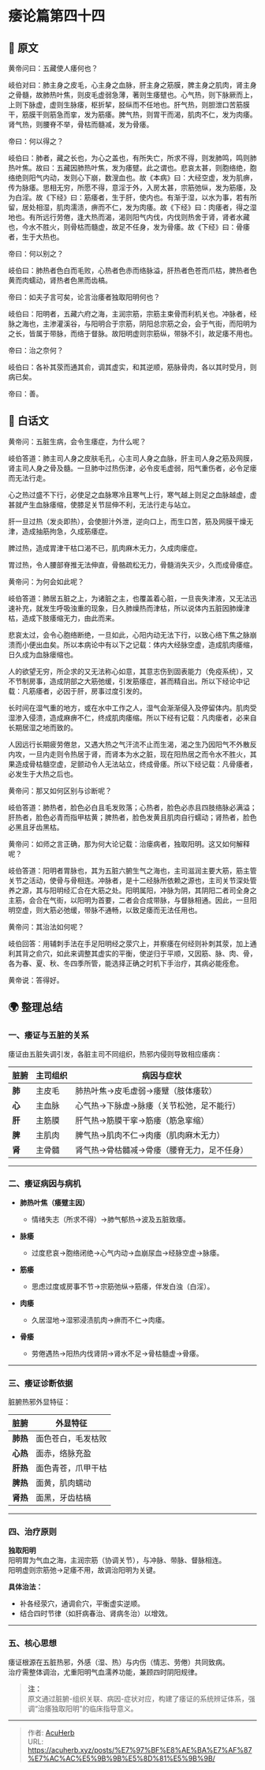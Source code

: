 # 痿论篇第四十四


## 📜 原文

黄帝问曰：五藏使人痿何也？

岐伯对曰：肺主身之皮毛，心主身之血脉，肝主身之筋膜，脾主身之肌肉，肾主身之骨髓，故肺热叶焦，则皮毛虚弱急薄，著则生痿躄也。心气热，则下脉厥而上，上则下脉虚，虚则生脉痿，枢折挈，胫纵而不任地也。肝气热，则胆泄口苦筋膜干，筋膜干则筋急而挛，发为筋痿。脾气热，则胃干而渴，肌肉不仁，发为肉痿。肾气热，则腰脊不举，骨枯而髓减，发为骨痿。

帝曰：何以得之？

岐伯曰：肺者，藏之长也，为心之盖也，有所失亡，所求不得，则发肺鸣，鸣则肺热叶焦。故曰：五藏因肺热叶焦，发为痿躄。此之谓也。悲哀太甚，则胞络绝，胞络绝则阳气内动，发则心下崩，数溲血也。故《本病》曰：大经空虚，发为肌痹，传为脉痿。思相无穷，所愿不得，意淫于外，入房太甚，宗筋弛纵，发为筋痿，及为白淫。故《下经》曰：筋痿者，生于肝，使内也。有渐于湿，以水为事，若有所留，居处相湿，肌肉濡渍，痹而不仁，发为肉痿。故《下经》曰：肉痿者，得之湿地也。有所远行劳倦，逢大热而渴，渴则阳气内伐，内伐则热舍于肾，肾者水藏也，今水不胜火，则骨枯而髓虚，故足不任身，发为骨痿。故《下经》曰：骨痿者，生于大热也。

帝曰：何以别之？

岐伯曰：肺热者色白而毛败，心热者色赤而络脉溢，肝热者色苍而爪枯，脾热者色黄而肉蠕动，肾热者色黑而齿槁。

帝曰：如夫子言可矣，论言治痿者独取阳明何也？

岐伯曰：阳明者，五藏六府之海，主润宗筋，宗筋主束骨而利机关也。冲脉者，经脉之海也，主渗灌溪谷，与阳明合于宗筋，阴阳总宗筋之会，会于气街，而阳明为之长，皆属于带脉，而络于督脉。故阳明虚则宗筋纵，带脉不引，故足痿不用也。

帝曰：治之奈何？

岐伯曰：各补其荥而通其俞，调其虚实，和其逆顺，筋脉骨肉，各以其时受月，则病已矣。

帝曰：善。

## 🌿 白话文

黄帝问：五脏生病，会令生痿症，为什么呢？

岐伯答道：肺主司人身之皮肤毛孔，心主司人身之血脉，肝主司人身之筋及网膜，肾主司人身之骨及髓。一旦肺中过热伤津，必令皮毛虚弱，阳气重伤者，必令足瘘而无法行走。

心之热过盛不下行，必使足之血脉寒冷且寒气上行，寒气越上则足之血脉越虚，虚甚就产生血脉痿缩，使膝足关节屈伸不利，无法行走与站立。

肝一旦过热（发炎即热），会使胆汁外泄，逆向口上，而生口苦，筋及网膜干燥无津，造成抽筋拘急，久成筋痿症。

脾过热，造成胃津干枯口渴不已，肌肉麻木无力，久成肉瘘症。

胃过热，令人腰部脊推无法伸直，骨骼疏松无力，骨髓消失灭少，久而成骨痿症。

黄帝问：为何会如此呢？

岐伯答道：肺居五脏之上，为诸脏之主，也覆盖着心脏，一旦丧失津液，又无法迅速补充，就发生呼吸浊重的现象，日久肺燥热而津枯，所以说体内五脏因肺燥津枯，造成下肢痿缩无力，由此而来。

悲哀太过，会令心胞络断绝，一旦如此，心阳内动无法下行，以致心络下焦之脉崩溃而小便出血矣。所以本病论中有以下之记载：体内大经脉空虚，造成肌肉痿缩，日久成为血脉瘘缩也。

人的欲望无穷，所企求的又无法称心如意，其意志伤到固表能力（免疫系统），又不节制房事，造成阴部之大筋弛缓，引发筋痿症，甚而精自出。所以下经论中记载：凡筋痿者，必因于肝，房事过度引发的。

长时间在湿气重的地方，或在水中工作之人，湿气会渐渐侵入及停留体内。肌肉受湿渗入侵溃，造成麻痹不仁，终成肌肉痿缩。所以下经有记载：凡肉瘘者，必来自长期居湿之地而致的。

人因远行长期疲劳倦怠，又遇大热之气汗流不止而生渴，渴之生乃因阳气不外散反内攻，一旦内走则令热居于肾，而肾本为水之脏，现在阳热居之而令水不胜火，其果造成骨枯髓空虚，足颤动令人无法站立，终成骨痿。所以下经记载：凡骨痿者，必发生于大热之后也。

黄帝问：那又如何区别与诊断呢？

岐伯答道：肺热者，脸色必白且毛发败落；心热者，脸色必赤且四肢络脉必满溢；肝热者，脸色必青而指甲枯黄；脾热者，脸色发黄且肌肉自行蠕动；肾热者，脸色必黑且牙齿黑枯。

黄帝问：如师之言正确，那为何大论记载：治瘘病者，独取阳明。这又如何解释呢？

岐伯答道：阳明者胃脉也，其为五脏六腑生气之海也，主司滋润主要大筋，筋主管关节之活动，使骨与骨相连。冲脉者，是十二经脉所依赖之源也，主司关节深处管养之源，其与阳明经汇合在大筋之处。阳明属阳，冲脉为阴，其阴阳二者司全身之主筋，会合在气街，以阳明为首要，二者会合成带脉，与督脉相通。因此，一旦阳明空虚，则大筋必弛缓，带脉不通畅，以致足痿而无法任用也。

黄帝问：其治法如何呢？

岐伯回答：用辅刺手法在手足阳明经之荥穴上，并察痿在何经则补刺其荥，加上通利其背之俞穴，如此来调整其虚实的平衡，使逆归于平顺，又因筋、脉、肉、骨，各为春、夏、秋、冬四季所管，能选择正确之时机下手治疗，其病必能痊愈。

黄帝说：答得好。

## 🌍 整理总结

### 一、痿证与五脏的关系

痿证由五脏失调引发，各脏主司不同组织，热邪内侵则导致相应痿病：

| **脏腑** | **主司组织** | **病因与症状** |
|----------|--------------|----------------|
| **肺**   | 主皮毛       | 肺热叶焦→皮毛虚弱→痿躄（肢体痿软） |
| **心**   | 主血脉       | 心气热→下脉虚→脉痿（关节松弛，足不能行） |
| **肝**   | 主筋膜       | 肝气热→筋膜干挛→筋痿（筋急挛缩） |
| **脾**   | 主肌肉       | 脾气热→肌肉不仁→肉痿（肌肉麻木无力） |
| **肾**   | 主骨髓       | 肾气热→骨枯髓减→骨痿（腰脊无力，足不任身） |

---

### 二、痿证病因与病机

- **肺热叶焦（痿躄主因）**
  - 情绪失志（所求不得）→肺气郁热→波及五脏致痿。

- **脉痿**
  - 过度悲哀→胞络闭绝→心气内动→血崩尿血→经脉空虚→脉痿。

- **筋痿**
  - 思虑过度或房事不节→宗筋弛纵→筋痿，伴发白浊（白淫）。

- **肉痿**
  - 久居湿地→湿邪浸渍肌肉→痹而不仁→肉痿。

- **骨痿**
  - 劳倦遇热→阳热内伐肾阴→肾水不足→骨枯髓虚→骨痿。

---

### 三、痿证诊断依据

脏腑热邪外显特征：

| **脏腑** | **外显特征**                |
|----------|-----------------------------|
| **肺热** | 面色苍白，毛发枯败         |
| **心热** | 面赤，络脉充盈             |
| **肝热** | 面色青苍，爪甲干枯         |
| **脾热** | 面黄，肌肉蠕动             |
| **肾热** | 面黑，牙齿枯槁             |

---

### 四、治疗原则

**独取阳明**  
阳明胃为气血之海，主润宗筋（协调关节），与冲脉、带脉、督脉相连。  
阳明虚则宗筋弛→足痿不用，故调治阳明为关键。

**具体治法：**

- 补各经荥穴，通调俞穴，平衡虚实逆顺。
- 结合四时节律（如肝病春治、肾病冬治）以增效。

---

### 五、核心思想

痿证根源在五脏热邪，外感（湿、热）与内伤（情志、劳倦）共同致病。  
治疗需整体调治，尤重阳明气血濡养功能，兼顾四时阴阳规律。

> **注：**  
> 原文通过脏腑-组织关联、病因-症状对应，构建了痿证的系统辨证体系，强调“治痿独取阳明”的临床指导意义。



---

> 作者: [AcuHerb](https://acuherb.xyz)  
> URL: https://acuherb.xyz/posts/%E7%97%BF%E8%AE%BA%E7%AF%87%E7%AC%AC%E5%9B%9B%E5%8D%81%E5%9B%9B/  

